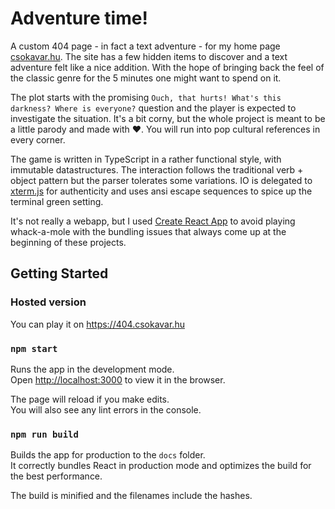 # Adventure time!
A custom 404 page - in fact a text adventure - for my home page [csokavar.hu](https://csokavar.hu). 
The site has a few hidden items to discover and a text adventure felt like a nice addition. 
With the hope of bringing back the feel of the classic genre for the 5 minutes one might want to spend on it.

The plot starts with the promising `Ouch, that hurts! What's this darkness? Where is everyone?` question and the player is expected to investigate the situation. 
It's a bit corny, but the whole project is meant to be a little parody and made with ❤️.
You will run into pop cultural references in every corner.

The game is written in TypeScript in a rather functional style, with immutable datastructures.
The interaction follows the traditional verb + object pattern but the parser tolerates some variations.
IO is delegated to [xterm.js](https://xtermjs.org/) for authenticity and uses ansi escape sequences to spice up the terminal green setting.

It's not really a webapp, but I used [Create React App](https://github.com/facebook/create-react-app) to avoid playing whack-a-mole with the bundling issues that always come up at the beginning of these projects.

## Getting Started

### Hosted version

You can play it on https://404.csokavar.hu

### `npm start`

Runs the app in the development mode.\
Open [http://localhost:3000](http://localhost:3000) to view it in the browser.

The page will reload if you make edits.\
You will also see any lint errors in the console.

### `npm run build`

Builds the app for production to the `docs` folder.\
It correctly bundles React in production mode and optimizes the build for the best performance.

The build is minified and the filenames include the hashes.
